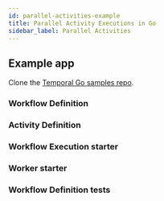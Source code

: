 ```yaml
---
id: parallel-activities-example
title: Parallel Activity Executions in Go
sidebar_label: Parallel Activities
---
```


## Example app

Clone the [Temporal Go samples repo](https://github.com/temporalio/samples-go).

<!--SNIPSTART samples-go-branch-readme {"enable_source_link": false, "enable_code_block": false}-->
<!--SNIPEND-->

### Workflow Definition

<!--SNIPSTART samples-go-branch-workflow-definition-->
<!--SNIPEND-->

### Activity Definition

<!--SNIPSTART samples-go-branch-activity-definition-->
<!--SNIPEND-->

### Workflow Execution starter

<!--SNIPSTART samples-go-branch-workflow-execution-starter-->
<!--SNIPEND-->

### Worker starter

<!--SNIPSTART samples-go-branch-worker-starter-->
<!--SNIPEND-->

### Workflow Definition tests

<!--SNIPSTART samples-go-branch-workflow-definition-test-->
<!--SNIPEND-->
